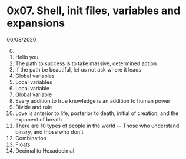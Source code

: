 # 0x07. Shell, init files, variables and expansions

06/08/2020

0. <o> 
1. Hello you
2. The path to success is to take massive, determined action
3. If the path be beautiful, let us not ask where it leads 
4. Global variables
5. Local variables
6. Local variable
7. Global variable 
8. Every addition to true knowledge is an addition to human power 
9. Divide and rule 
10. Love is anterior to life, posterior to death, initial of creation, and the exponent of breath 
11. There are 10 types of people in the world -- Those who understand binary, and those who don't
12. Combination
13. Floats 
14. Decimal to Hexadecimal 
